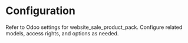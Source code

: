 # Configuration

Refer to Odoo settings for website_sale_product_pack. Configure related models, access rights, and options as needed.
